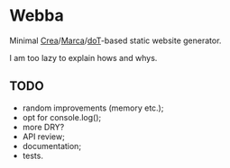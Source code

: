 # Webba

Minimal [Crea](https://github.com/sdangelo/crea)/[Marca](https://github.com/sdangelo/marca)/[doT](http://olado.github.io/doT/index.html)-based static website generator.

I am too lazy to explain hows and whys.

## TODO

* random improvements (memory etc.);
* opt for console.log();
* more DRY?
* API review;
* documentation;
* tests.
